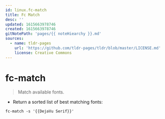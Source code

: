 ```yaml
---
id: linux.fc-match
title: Fc Match
desc: ''
updated: 1615663978746
created: 1615663978746
gitNotePath: 'pages/{{ noteHiearchy }}.md'
sources:
  - name: tldr-pages
    url: 'https://github.com/tldr-pages/tldr/blob/master/LICENSE.md'
    license: Creative Commons
---
```

# fc-match

> Match available fonts.

- Return a sorted list of best matching fonts:

`fc-match -s '{{DejaVu Serif}}'`

